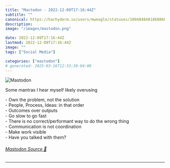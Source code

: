 ```yaml
---
title: "Mastodon - 2022-12-09T17:16:44Z"
subtitle: ""
canonical: https://hachyderm.io/users/mweagle/statuses/109484848186886663
description:
image: "/images/mastodon.png"

date: 2022-12-09T17:16:44Z
lastmod: 2022-12-09T17:16:44Z
image: ""
tags: ["Social Media"]

categories: ["mastodon"]
# generated: 2025-03-16T12:33:30-04:00
---
```

![Mastodon](/images/mastodon.png)

<p>Some mantras I hear myself likely overusing</p><p>- Own the problem, not the solution<br />- People, Process, Ideas: in that order<br />- Outcomes over outputs<br />- Go slow to go fast<br />- There is no correct/performant way to do the wrong thing<br />- Communication is not coordination<br />- Make work visible<br />- Have you talked with them?</p>


###### [Mastodon Source 🐘](https://hachyderm.io/@mweagle/109484848186886663)

___
